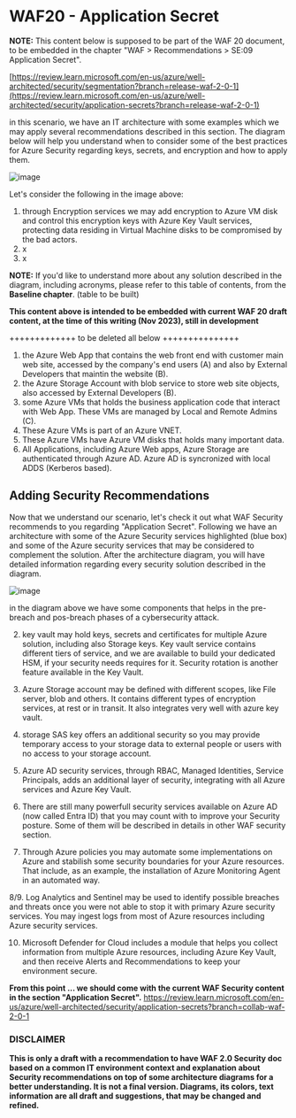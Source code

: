 # WAF20 - Application Secret

**NOTE:** 
This content below is supposed to be part of the WAF 20 document, to be embedded in the chapter "WAF > Recommendations > SE:09 Application Secret".

[https://review.learn.microsoft.com/en-us/azure/well-architected/security/segmentation?branch=release-waf-2-0-1](https://review.learn.microsoft.com/en-us/azure/well-architected/security/application-secrets?branch=release-waf-2-0-1)

in this scenario, we have an IT architecture with some examples which we may apply several recommendations described in this section. The diagram below will help you understand when to consider some of the best practices for Azure Security regarding keys, secrets, and encryption and how to apply them.

![image](https://github.com/rudneir2/WAF-Security---Recommendations---Application-Secret/assets/97529152/ed121a2e-3366-42a5-b1f7-da41fc3d9e1c)

Let's consider the following in the image above:

1. through Encryption services we may add encryption to Azure VM disk and control this encryption keys with Azure Key Vault services, protecting data residing in Virtual Machine disks to be compromised by the bad actors.
2. x
3. x



**NOTE:**
If you'd like to understand more about any solution described in the diagram, including acronyms, please refer to this table of contents, from the **Baseline chapter**.
(table to be built)

**This content above is intended to be embedded with current WAF 20 draft content, at the time of this writing (Nov 2023), still in development**



+++++++++++++ to be deleted all below +++++++++++++++


1. the Azure Web App that contains the web front end with customer main web site, accessed by the company's end users (A) and also by External Developers that maintin the website (B).
2. the Azure Storage Account with blob service to store web site objects, also accessed by External Developers (B).
3. some Azure VMs that holds the business application code that interact with Web App. These VMs are managed by Local and Remote Admins (C).
4. These Azure VMs is part of an Azure VNET.
5. These Azure VMs have Azure VM disks that holds many important data.
6. All Applications, including Azure Web apps, Azure Storage are authenticated through Azure AD. Azure AD is syncronized with local ADDS (Kerberos based).


## Adding Security Recommendations

Now that we understand our scenario, let's check it out what WAF Security recommends to you regarding "Application Secret". Following we have an architecture with some of the Azure Security services highlighted (blue box) and some of the Azure security services that may be considered to complement the solution. After the architecture diagram, you will have detailed information regarding every security solution described in the diagram.

![image](https://github.com/rudneir2/WAF-Security---Recommendations---Application-Secret/assets/97529152/c616382a-7948-48ad-85a9-9742be40daec)

in the diagram above we have some components that helps in the pre-breach and pos-breach phases of a cybersecurity attack.



2. key vault may hold keys, secrets and certificates for multiple Azure solution, including also Storage keys. Key vault service contains different tiers of service, and we are available to build your dedicated HSM, if your security needs requires for it. Security rotation is another feature available in the Key Vault.

3. Azure Storage account may be defined with different scopes, like File server, blob and others. It contains different types of encryption services, at rest or in transit. It also integrates very well with azure key vault.

4. storage SAS key offers an additional security so you may provide temporary access to your storage data to external people or users with no access to your storage account.

5. Azure AD security services, through RBAC, Managed Identities, Service Principals, adds an additional layer of security, integrating with all Azure services and Azure Key Vault.

6. There are still many powerfull security services available on Azure AD (now called Entra ID) that you may count with to improve your Security posture. Some of them will be described in details in other WAF security section.

7. Through Azure policies you may automate some implementations on Azure and stabilish some security boundaries for your Azure resources. That include, as an example, the installation of Azure Monitoring Agent in an automated way.

8/9. Log Analytics and Sentinel may be used to identify possible breaches and threats once you were not able to stop it with primary Azure security services. You may ingest logs from most of Azure resources including Azure security services.

10. Microsoft Defender for Cloud includes a module that helps you collect information from multiple Azure resources, including Azure Key Vault, and then receive Alerts and Recommendations to keep your environment secure.

**From this point ... we should come with the current WAF Security content in the section "Application Secret".**
https://review.learn.microsoft.com/en-us/azure/well-architected/security/application-secrets?branch=collab-waf-2-0-1

### DISCLAIMER
**This is only a draft with a recommendation to have WAF 2.0 Security doc based on a common IT environment context and explanation about Security recommendations on top of some architecture diagrams for a better understanding. It is not a final version. Diagrams, its colors, text information are all draft and suggestions, that may be changed and refined.**



